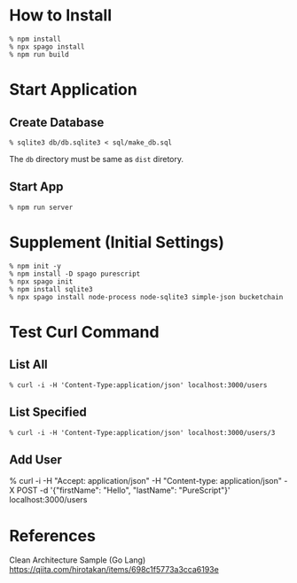 # How to Install

```
% npm install
% npx spago install
% npm run build
```


# Start Application

## Create Database

```
% sqlite3 db/db.sqlite3 < sql/make_db.sql
```

The `db` directory must be same as `dist` diretory.

## Start App

```
% npm run server
```


# Supplement (Initial Settings)

```
% npm init -y
% npm install -D spago purescript
% npx spago init
% npm install sqlite3
% npx spago install node-process node-sqlite3 simple-json bucketchain
```


# Test Curl Command

## List All

```
% curl -i -H 'Content-Type:application/json' localhost:3000/users
```

## List Specified

```
% curl -i -H 'Content-Type:application/json' localhost:3000/users/3
```

## Add User

% curl -i -H "Accept: application/json" -H "Content-type: application/json" -X POST -d '{"firstName": "Hello", "lastName": "PureScript"}' localhost:3000/users



# References

Clean Architecture Sample (Go Lang)
https://qiita.com/hirotakan/items/698c1f5773a3cca6193e


